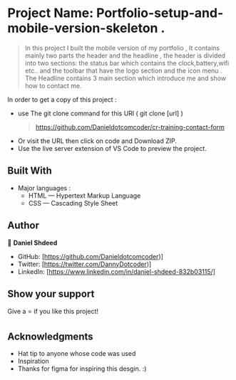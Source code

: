 # Project Name: Portfolio-setup-and-mobile-version-skeleton .

> In this project I built the mobile version of my portfolio , It contains mainly two parts the header and the headline , the header is divided into two sections: the status bar 
> which contains the clock,battery,wifi etc.. and the toolbar that have the logo section and the icon menu . The Headline contains 3 main section which introduce me and show how
> to contact me. 


In order to get a copy of this project :
 - use The git clone command for this URl ( git clone [url] ) 
     > https://github.com/Danieldotcomcoder/cr-training-contact-form
 - Or visit the URL then click on code and Download ZIP.
 - Use the live server extension of VS Code to preview the project.

## Built With

- Major languages :
   * HTML — Hypertext Markup Language
   * CSS — Cascading Style Sheet

## Author

👤 **Daniel Shdeed**

- GitHub: [https://github.com/Danieldotcomcoder)]
- Twitter: [https://twitter.com/DannyDotcoder)]
- LinkedIn: [https://www.linkedin.com/in/daniel-shdeed-832b03115/]



## Show your support

Give a ⭐️ if you like this project!

## Acknowledgments

- Hat tip to anyone whose code was used
- Inspiration
- Thanks for figma for inspiring this desgin. :)

